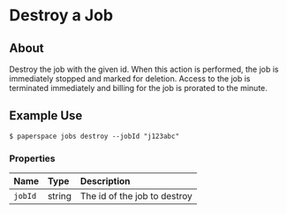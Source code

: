 # Destroy a Job

## About

Destroy the job with the given id. When this action is performed, the job is immediately stopped and marked for deletion. Access to the job is terminated immediately and billing for the job is prorated to the minute.

## Example Use

```text
$ paperspace jobs destroy --jobId "j123abc"
```

### **Properties**

| Name | Type | Description |
| :--- | :--- | :--- |
| `jobId` | string | The id of the job to destroy |



